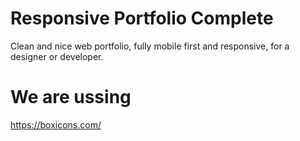 # Responsive Portfolio Complete

Clean and nice web portfolio, fully mobile first and responsive,
for a designer or developer.

# We are ussing

https://boxicons.com/

